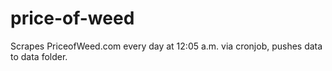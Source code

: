 price-of-weed
=============

Scrapes PriceofWeed.com every day at 12:05 a.m. via cronjob, pushes data to data folder.
